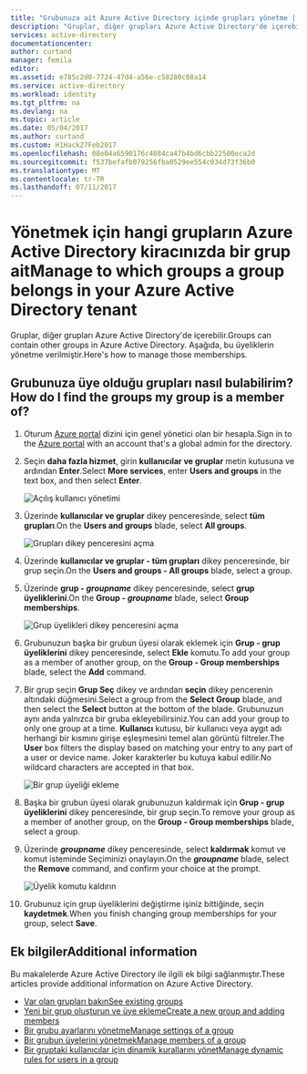 ```yaml
---
title: "Grubunuza ait Azure Active Directory içinde grupları yönetme | Microsoft Docs"
description: "Gruplar, diğer grupları Azure Active Directory'de içerebilir. Aşağıda, bu üyeliklerin yönetme verilmiştir."
services: active-directory
documentationcenter: 
author: curtand
manager: femila
editor: 
ms.assetid: e785c2d0-7724-47d4-a56e-c58280c08a14
ms.service: active-directory
ms.workload: identity
ms.tgt_pltfrm: na
ms.devlang: na
ms.topic: article
ms.date: 05/04/2017
ms.author: curtand
ms.custom: H1Hack27Feb2017
ms.openlocfilehash: 08e04a6590176c4084ca47b4bd6cbb22500eca2d
ms.sourcegitcommit: f537befafb079256fba0529ee554c034d73f36b0
ms.translationtype: MT
ms.contentlocale: tr-TR
ms.lasthandoff: 07/11/2017
---
```

# <a name="manage-to-which-groups-a-group-belongs-in-your-azure-active-directory-tenant"></a><span data-ttu-id="9c184-104">Yönetmek için hangi grupların Azure Active Directory kiracınızda bir grup ait</span><span class="sxs-lookup"><span data-stu-id="9c184-104">Manage to which groups a group belongs in your Azure Active Directory tenant</span></span>
<span data-ttu-id="9c184-105">Gruplar, diğer grupları Azure Active Directory'de içerebilir.</span><span class="sxs-lookup"><span data-stu-id="9c184-105">Groups can contain other groups in Azure Active Directory.</span></span> <span data-ttu-id="9c184-106">Aşağıda, bu üyeliklerin yönetme verilmiştir.</span><span class="sxs-lookup"><span data-stu-id="9c184-106">Here's how to manage those memberships.</span></span>

## <a name="how-do-i-find-the-groups-my-group-is-a-member-of"></a><span data-ttu-id="9c184-107">Grubunuza üye olduğu grupları nasıl bulabilirim?</span><span class="sxs-lookup"><span data-stu-id="9c184-107">How do I find the groups my group is a member of?</span></span>
1. <span data-ttu-id="9c184-108">Oturum [Azure portal](https://portal.azure.com) dizini için genel yönetici olan bir hesapla.</span><span class="sxs-lookup"><span data-stu-id="9c184-108">Sign in to the [Azure portal](https://portal.azure.com) with an account that's a global admin for the directory.</span></span>
2. <span data-ttu-id="9c184-109">Seçin **daha fazla hizmet**, girin **kullanıcılar ve gruplar** metin kutusuna ve ardından **Enter**.</span><span class="sxs-lookup"><span data-stu-id="9c184-109">Select **More services**, enter **Users and groups** in the text box, and then select **Enter**.</span></span>

   ![Açılış kullanıcı yönetimi](./media/active-directory-groups-membership-azure-portal/search-user-management.png)
3. <span data-ttu-id="9c184-111">Üzerinde **kullanıcılar ve gruplar** dikey penceresinde, select **tüm grupları**.</span><span class="sxs-lookup"><span data-stu-id="9c184-111">On the **Users and groups** blade, select **All groups**.</span></span>

   ![Grupları dikey penceresini açma](./media/active-directory-groups-membership-azure-portal/view-groups-blade.png)
4. <span data-ttu-id="9c184-113">Üzerinde **kullanıcılar ve gruplar - tüm grupları** dikey penceresinde, bir grup seçin.</span><span class="sxs-lookup"><span data-stu-id="9c184-113">On the **Users and groups - All groups** blade, select a group.</span></span>
5. <span data-ttu-id="9c184-114">Üzerinde **grup - *groupname***  dikey penceresinde, select **grup üyeliklerini**.</span><span class="sxs-lookup"><span data-stu-id="9c184-114">On the **Group - *groupname*** blade, select **Group memberships**.</span></span>

   ![Grup üyelikleri dikey penceresini açma](./media/active-directory-groups-membership-azure-portal/group-membership-blade.png)
6. <span data-ttu-id="9c184-116">Grubunuzun başka bir grubun üyesi olarak eklemek için **Grup - grup üyeliklerini** dikey penceresinde, select **Ekle** komutu.</span><span class="sxs-lookup"><span data-stu-id="9c184-116">To add your group as a member of another group, on the **Group - Group memberships** blade, select the **Add** command.</span></span>
7. <span data-ttu-id="9c184-117">Bir grup seçin **Grup Seç** dikey ve ardından **seçin** dikey pencerenin altındaki düğmesini.</span><span class="sxs-lookup"><span data-stu-id="9c184-117">Select a group from the **Select Group** blade, and then select the **Select** button at the bottom of the blade.</span></span> <span data-ttu-id="9c184-118">Grubunuzun aynı anda yalnızca bir gruba ekleyebilirsiniz.</span><span class="sxs-lookup"><span data-stu-id="9c184-118">You can add your group to only one group at a time.</span></span> <span data-ttu-id="9c184-119">**Kullanıcı** kutusu, bir kullanıcı veya aygıt adı herhangi bir kısmını girişe eşleşmesini temel alan görüntü filtreler.</span><span class="sxs-lookup"><span data-stu-id="9c184-119">The **User** box filters the display based on matching your entry to any part of a user or device name.</span></span> <span data-ttu-id="9c184-120">Joker karakterler bu kutuya kabul edilir.</span><span class="sxs-lookup"><span data-stu-id="9c184-120">No wildcard characters are accepted in that box.</span></span>

   ![Bir grup üyeliği ekleme](./media/active-directory-groups-membership-azure-portal/add-group-membership.png)
8. <span data-ttu-id="9c184-122">Başka bir grubun üyesi olarak grubunuzun kaldırmak için **Grup - grup üyeliklerini** dikey penceresinde, bir grup seçin.</span><span class="sxs-lookup"><span data-stu-id="9c184-122">To remove your group as a member of another group, on the **Group - Group memberships** blade, select a group.</span></span>
9. <span data-ttu-id="9c184-123">Üzerinde ***groupname*** dikey penceresinde, select **kaldırmak** komut ve komut isteminde Seçiminizi onaylayın.</span><span class="sxs-lookup"><span data-stu-id="9c184-123">On the ***groupname*** blade, select the **Remove** command, and confirm your choice at the prompt.</span></span>

   ![Üyelik komutu kaldırın](./media/active-directory-groups-membership-azure-portal/remove-group-membership.png)
10. <span data-ttu-id="9c184-125">Grubunuz için grup üyeliklerini değiştirme işiniz bittiğinde, seçin **kaydetmek**.</span><span class="sxs-lookup"><span data-stu-id="9c184-125">When you finish changing group memberships for your group, select **Save**.</span></span>

## <a name="additional-information"></a><span data-ttu-id="9c184-126">Ek bilgiler</span><span class="sxs-lookup"><span data-stu-id="9c184-126">Additional information</span></span>
<span data-ttu-id="9c184-127">Bu makalelerde Azure Active Directory ile ilgili ek bilgi sağlanmıştır.</span><span class="sxs-lookup"><span data-stu-id="9c184-127">These articles provide additional information on Azure Active Directory.</span></span>

* [<span data-ttu-id="9c184-128">Var olan grupları bakın</span><span class="sxs-lookup"><span data-stu-id="9c184-128">See existing groups</span></span>](active-directory-groups-view-azure-portal.md)
* [<span data-ttu-id="9c184-129">Yeni bir grup oluşturun ve üye ekleme</span><span class="sxs-lookup"><span data-stu-id="9c184-129">Create a new group and adding members</span></span>](active-directory-groups-create-azure-portal.md)
* [<span data-ttu-id="9c184-130">Bir grubu ayarlarını yönetme</span><span class="sxs-lookup"><span data-stu-id="9c184-130">Manage settings of a group</span></span>](active-directory-groups-settings-azure-portal.md)
* [<span data-ttu-id="9c184-131">Bir grubun üyelerini yönetmek</span><span class="sxs-lookup"><span data-stu-id="9c184-131">Manage members of a group</span></span>](active-directory-groups-members-azure-portal.md)
* [<span data-ttu-id="9c184-132">Bir gruptaki kullanıcılar için dinamik kurallarını yönet</span><span class="sxs-lookup"><span data-stu-id="9c184-132">Manage dynamic rules for users in a group</span></span>](active-directory-groups-dynamic-membership-azure-portal.md)
